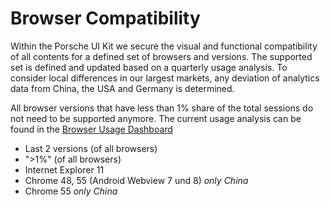 # Browser Compatibility

Within the Porsche UI Kit we secure the visual and functional compatibility of all contents for a defined set of browsers and versions. The supported set is defined and updated based on a quarterly usage analysis. To consider local differences in our largest markets, any deviation of analytics data from China, the USA and Germany is determined.

All browser versions that have less than 1% share of the total sessions do not need to be supported anymore. 
The current usage analysis can be found in the [Browser Usage Dashboard](https://datastudio.google.com/open/1kMBbEg9F79q_QOg2zFtz52I_S85Fy47b)

* Last 2 versions (of all browsers)
* ">1%" (of all browsers) 
* Internet Explorer 11	 
* Chrome 48, 55 (Android Webview 7 und 8) _only China_
* Chrome 55 _only China_
